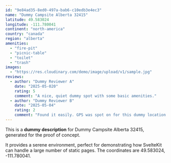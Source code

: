 ```yaml
---
id: "9e84ad35-8ed0-497a-bab6-c10edb3e4ec3"
name: "Dummy Campsite Alberta 32415"
latitude: 49.583024
longitude: -111.780041
continent: "north-america"
country: "canada"
region: "alberta"
amenities:
  - "fire-pit"
  - "picnic-table"
  - "toilet"
  - "trash"
images:
  - "https://res.cloudinary.com/demo/image/upload/v1/sample.jpg"
reviews:
  - author: "Dummy Reviewer A"
    date: "2025-05-020"
    rating: 5
    comment: "A nice, quiet dummy spot with some basic amenities."
  - author: "Dummy Reviewer B"
    date: "2025-05-04"
    rating: 2
    comment: "Found it easily. GPS was spot on for this dummy location."
---
```


This is a **dummy description** for Dummy Campsite Alberta 32415, generated for the proof of concept.

It provides a serene environment, perfect for demonstrating how SvelteKit can handle a large number of static pages. The coordinates are 49.583024, -111.780041.
